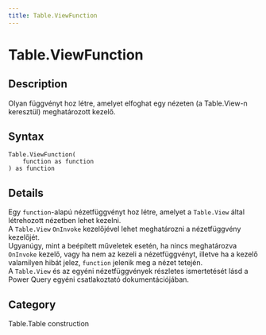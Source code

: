 ```yaml
---
title: Table.ViewFunction
---
```


# Table.ViewFunction


## Description

Olyan függvényt hoz létre, amelyet elfoghat egy nézeten (a Table.View-n keresztül) meghatározott kezelő.


## Syntax

```powerquery
Table.ViewFunction(
    function as function
) as function
```


## Details

Egy <code>function</code>-alapú nézetfüggvényt hoz létre, amelyet a <code>Table.View</code> által létrehozott nézetben lehet kezelni.<br />A <code>Table.View</code> <code>OnInvoke</code> kezelőjével lehet meghatározni a nézetfüggvény kezelőjét.<br />Ugyanúgy, mint a beépített műveletek esetén, ha nincs meghatározva <code>OnInvoke</code> kezelő, vagy ha nem az kezeli a nézetfüggvényt, illetve ha a kezelő valamilyen hibát jelez, <code>function</code> jelenik meg a nézet tetején.<br />A <code>Table.View</code> és az egyéni nézetfüggvények részletes ismertetését lásd a Power Query egyéni csatlakoztató dokumentációjában.<br />



## Category
Table.Table construction
